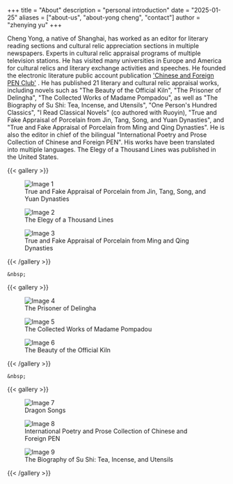 +++
title = "About"
description = "personal introduction"
date = "2025-01-25"
aliases = ["about-us", "about-yong cheng", "contact"]
author = "zhenying yu"
+++
    

Cheng Yong, a native of Shanghai, has worked as an editor for literary reading sections and cultural relic appreciation sections in multiple newspapers. Experts in cultural relic appraisal programs of multiple television stations. He has visited many universities in Europe and America for cultural relics and literary exchange activities and speeches. He founded the electronic literature public account publication ['Chinese and Foreign PEN Club'](https://mp.weixin.qq.com/s/PC9qSTiLiicyHeQOB5dtEA) . He has published 21 literary and cultural relic appraisal works, including novels such as "The Beauty of the Official Kiln", "The Prisoner of Delingha", "The Collected Works of Madame Pompadou", as well as "The Biography of Su Shi: Tea, Incense, and Utensils", "One Person's Hundred Classics", "I Read Classical Novels" (co authored with Ruoyin), "True and Fake Appraisal of Porcelain from Jin, Tang, Song, and Yuan Dynasties", and "True and Fake Appraisal of Porcelain from Ming and Qing Dynasties". He is also the editor in chief of the bilingual "International Poetry and Prose Collection of Chinese and Foreign PEN". His works have been translated into multiple languages. The Elegy of a Thousand Lines was published in the United States.

{{< gallery >}}
  <figure>
    <img src="/images/image1.jpg" alt="Image 1" title="True and Fake Appraisal of Porcelain from Jin, Tang, Song, and Yuan Dynasties">
    <figcaption>True and Fake Appraisal of Porcelain from Jin, Tang, Song, and Yuan Dynasties</figcaption>
  </figure>
  <figure>
    <img src="/images/image2.jpg" alt="Image 2" title="The Elegy of a Thousand Lines">
    <figcaption>The Elegy of a Thousand Lines</figcaption>
  </figure>
  <figure>
    <img src="/images/image3.jpg" alt="Image 3" title="True and Fake Appraisal of Porcelain from Ming and Qing Dynasties">
    <figcaption>True and Fake Appraisal of Porcelain from Ming and Qing Dynasties</figcaption>
  </figure>
{{< /gallery >}}

    &nbsp;

{{< gallery >}}
  <figure>
    <img src="/images/image4.webp" alt="Image 4" title="The Prisoner of Delingha                                                                 ">
    <figcaption>The Prisoner of Delingha</figcaption>
  </figure>
  <figure>
    <img src="/images/image5.webp" alt="Image 5" title="The Collected Works of Madame Pompadou">
    <figcaption>The Collected Works of Madame Pompadou</figcaption>
  </figure>
  <figure>
    <img src="/images/image6.jpg" alt="Image 6" title="The Beauty of the Official Kiln">
    <figcaption>The Beauty of the Official Kiln</figcaption>
  </figure>
{{< /gallery >}}

    &nbsp;

{{< gallery >}}
  <figure>
    <img src="/images/image7.jpg" alt="Image 7" title="Dragon Songs">
    <figcaption>Dragon Songs</figcaption>
  </figure>
  <figure>
    <img src="/images/image8.jpg" alt="Image 8" title="International Poetry and Prose Collection of Chinese and Foreign PEN">
    <figcaption>International Poetry and Prose Collection of Chinese and Foreign PEN</figcaption>
  </figure>
  <figure>
    <img src="/images/image9.jpg" alt="Image 9" title="The Biography of Su Shi: Tea, Incense, and Utensils">
    <figcaption>The Biography of Su Shi: Tea, Incense, and Utensils</figcaption>
  </figure>
{{< /gallery >}}


